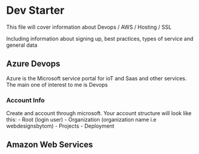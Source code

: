 # Dev Starter

This file will cover information about
Devops / AWS / Hosting / SSL

Including information about signing up, best practices, types of service and general data


## Azure Devops

Azure is the Microsoft service portal for ioT and Saas and other services.
The main one of interest to me is Devops

### Account Info

Create and account through microsoft. 
Your account structure will look like this:
    - Root (login user)
      - Organization (organization name i.e webdesignsbytom)
        - Projects
        - Deployment

## Amazon Web Services